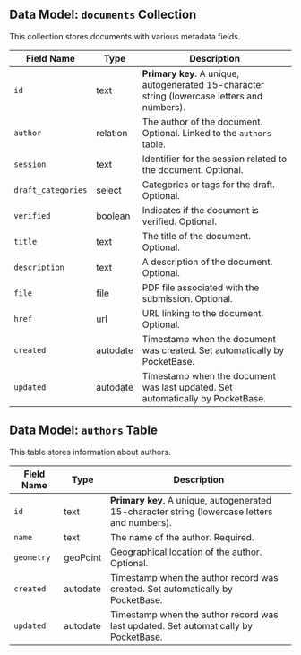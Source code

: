 ## Data Model: `documents` Collection

This collection stores documents with various metadata fields.

| Field Name        | Type      | Description                                                                                 |
|-------------------|-----------|---------------------------------------------------------------------------------------------|
| `id`              | text      | **Primary key**. A unique, autogenerated 15-character string (lowercase letters and numbers).|
| `author`          | relation  | The author of the document. Optional. Linked to the `authors` table.                       |
| `session`         | text      | Identifier for the session related to the document. Optional.                               |
| `draft_categories`| select    | Categories or tags for the draft. Optional.                                                 |
| `verified`        | boolean   | Indicates if the document is verified. Optional.                                            |
| `title`           | text      | The title of the document. Optional.                                                        |
| `description`     | text      | A description of the document. Optional.                                                    |
| `file`            | file      | PDF file associated with the submission. Optional.                                          |
| `href`            | url       | URL linking to the document. Optional.                                                      |
| `created`         | autodate  | Timestamp when the document was created. Set automatically by PocketBase.                   |
| `updated`         | autodate  | Timestamp when the document was last updated. Set automatically by PocketBase.              |

## Data Model: `authors` Table

This table stores information about authors.

| Field Name        | Type      | Description                                                                                 |
|-------------------|-----------|---------------------------------------------------------------------------------------------|
| `id`              | text      | **Primary key**. A unique, autogenerated 15-character string (lowercase letters and numbers).|
| `name`            | text      | The name of the author. Required.                                                          |
| `geometry`        | geoPoint  | Geographical location of the author. Optional.                                              |
| `created`         | autodate  | Timestamp when the author record was created. Set automatically by PocketBase.              |
| `updated`         | autodate  | Timestamp when the author record was last updated. Set automatically by PocketBase.         |
